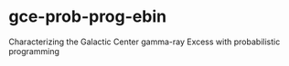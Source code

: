 # gce-prob-prog-ebin
Characterizing the Galactic Center gamma-ray Excess with probabilistic programming
